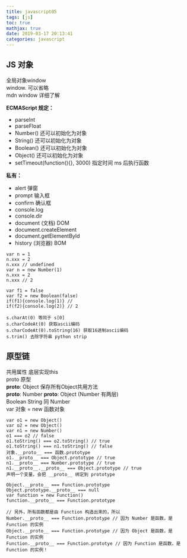 ```yaml
---
title: javascript05
tags: [js]
toc: true
mathjax: true
date: 2019-03-17 20:13:41
categories: javascript
---
```

## JS 对象

全局对象window  
window. 可以省略  
mdn window 详细了解  

**ECMAScript 规定：**
+ parseInt  
+ parseFloat  
+ Number() 还可以初始化为对象  
+ String() 还可以初始化为对象  
+ Boolean() 还可以初始化为对象  
+ Object() 还可以初始化为对象  
+ setTimeout(function(){}, 3000) 指定时间 ms 后执行函数  

**私有：**
+ alert 弹窗  
+ prompt 输入框  
+ confirm 确认框  
+ console.log
+ console.dir 
+ document (文档) DOM
+ document.createElement
+ document.getElementById  
+ history (浏览器) BOM  

```
var n = 1
n.xxx = 2
n.xxx // undefined
var n = new Number(1)
n.xxx = 2
n.xxx // 2

var f1 = false
var f2 = new Boolean(false)
if(f1){console.log(1)} // 
if(f2){console.log(2)} // 2

s.charAt(0) 等同于 s[0]
s.charCodeAt(0) 获取ascii编码
s.charCodeAt(0).toString(16) 获取16进制ascii编码
s.trim() 去除字符串 python strip
```

## 原型链
共用属性 底层实现this  
proto 原型  
__proto__: Object 保存所有Object共用方法  
__proto__: Number __proto__: Object (Number 有两层)  
Boolean String 同 Number  
var 对象 = new 函数对象  
```
var o1 = new Object()
var o2 = new Object()
var n1 = new Number()
o1 === o2 // false
o1.toString() === o2.toString() // true
o1.toString() === n1.toString() // false
对象.__proto__ === 函数.prototype
o1.__proto__ === Object.prototype // true
n1.__proto__ === Number.prototype // true
n1.__proto__.__proto__ === Object.prototype // true
声明一个变量，会把 __proto__ 绑定到 prototype

Object.__proto__ === Function.prototype
Object.prototype.__proto__ === null
var function = new Function()
function.__proto__ === Function.prototype

// 另外，所有函数都是由 Function 构造出来的，所以
Number.__proto__ === Function.prototype // 因为 Number 是函数，是 Function 的实例
Object.__proto__ === Function.prototype // 因为 Object 是函数，是 Function 的实例
Function.__proto__ === Function.prototye // 因为 Function 是函数，是 Function 的实例！
```
